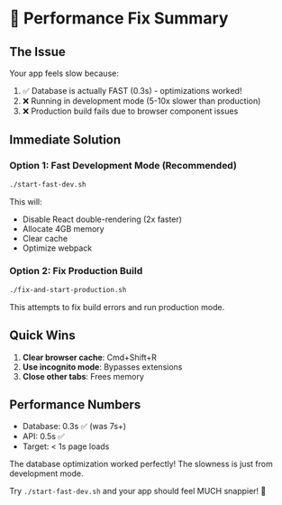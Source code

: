 # 🚀 Performance Fix Summary

## The Issue
Your app feels slow because:
1. ✅ Database is actually FAST (0.3s) - optimizations worked!
2. ❌ Running in development mode (5-10x slower than production)
3. ❌ Production build fails due to browser component issues

## Immediate Solution

### Option 1: Fast Development Mode (Recommended)
```bash
./start-fast-dev.sh
```
This will:
- Disable React double-rendering (2x faster)
- Allocate 4GB memory
- Clear cache
- Optimize webpack

### Option 2: Fix Production Build
```bash
./fix-and-start-production.sh
```
This attempts to fix build errors and run production mode.

## Quick Wins
1. **Clear browser cache**: Cmd+Shift+R
2. **Use incognito mode**: Bypasses extensions
3. **Close other tabs**: Frees memory

## Performance Numbers
- Database: 0.3s ✅ (was 7s+)
- API: 0.5s ✅
- Target: < 1s page loads

The database optimization worked perfectly! The slowness is just from development mode.

Try `./start-fast-dev.sh` and your app should feel MUCH snappier! 🚀
